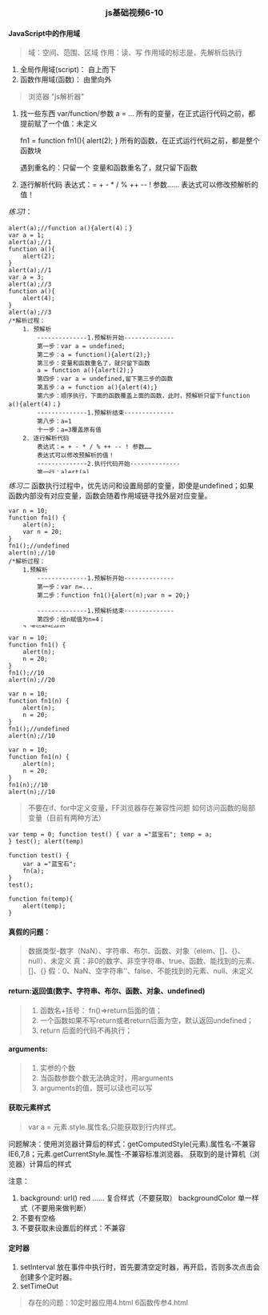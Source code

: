 <h3 style="text-align: center;">js基础视频6-10</h3>

#### JavaScript中的作用域
> 域：空间、范围、区域
> 作用：读、写
> 作用域的标志是，先解析后执行

1. 全局作用域(script)：
自上而下
1. 函数作用域(函数)：
由里向外

>浏览器
>"js解析器"

1. 找一些东西 var/function/参数
    a = ...
    所有的变量，在正式运行代码之前，都提前赋了一个值：未定义
    
    fn1 = function fn1(){ alert(2); }
    所有的函数，在正式运行代码之前，都是整个函数块

    遇到重名的：只留一个
    变量和函数重名了，就只留下函数

2. 逐行解析代码
    表达式：= + - * / % ++ -- ! 参数……
    表达式可以修改预解析的值！

*练习1*：
<pre style="height: 500px;"><code>alert(a);//function a(){alert(4)；}
var a = 1;
alert(a);//1
function a(){
    alert(2);
}
alert(a);//1
var a = 3;
alert(a);//3
function a(){
    alert(4);
}
alert(a);//3
/*解析过程：
    1. 预解析
        --------------1.预解析开始--------------
        第一步：var a = undefined;
        第二步：a = function(){alert(2);}
        第三步：变量和函数重名了，就只留下函数
        a = function a(){alert(2);}
        第四步：var a = undefined,留下第三步的函数
        第五步：a = function a(){alert(4);}
        第六步：顺序执行，下面的函数覆盖上面的函数，此时，预解析只留下function a(){alert(4)；}
        --------------1.预解析结束--------------
        第八步：a=1
        十一步：a=3覆盖原有值
    2. 逐行解析代码
        表达式：= + - * / % ++ -- ! 参数……
        表达式可以修改预解析的值！
        --------------2.执行代码开始--------------
        第一行：alert(a)
        第七步：读到第二行：a=1，修改预解析器中的a
        第九步：遇到函数的声明，不是表达式，函数继续向下执行
        第十步：遇到a=3，表达式覆盖
        --------------2.执行代码结束--------------
*/</code></pre>

*练习二*
函数执行过程中，优先访问和设置局部的变量，即使是undefined；如果函数内部没有对应变量，函数会随着作用域链寻找外层对应变量。
<pre style="height: 240px"><code>var n = 10;
function fn1() {
    alert(n);
    var n = 20;
}
fn1();//undefined
alert(n);//10
/*解析过程：
    1.预解析
        --------------1.预解析开始--------------
        第一步：var n=...
        第二步：function fn1(){alert(n);var n = 20;}
        
        --------------1.预解析结束--------------
        第四步：给n赋值为n=4；
    2.逐行解析代码
        表达式：= + - * / % ++ -- ! 参数……
        表达式可以修改预解析的值！
        --------------2.执行代码开始--------------
        第三步：n=10
        第五步：继续读代码，遇到函数声明，继续到函数调用，重新开解析器，解析函数内容；
            一、预解析：
              --------------1.预解析开始--------------
                1、n = ...
              --------------1.预解析结束--------------
                4、n = 20；
            二、逐行解析代码
                2、alert(n);//undefined
                3、n=20;
        --------------2.执行代码结束--------------
*/</code></pre>

<pre><code>var n = 10;
function fn1() {
    alert(n);
    n = 20;
}
fn1();//10
alert(n);//20</code></pre>

<pre><code>var n = 10;
function fn1(n) {
    alert(n);
    n = 20;
}
fn1();//undefined
alert(n);//10</code></pre>

<pre><code>var n = 10;
function fn1(n) {
    alert(n);
    n = 20;
}
fn1(n);//10
alert(n);//10</code></pre>

>不要在if、for中定义变量，FF浏览器存在兼容性问题
>如何访问函数的局部变量（目前有两种方法）

<code><pre>var temp = 0;
function test() {
    var a ="蓝宝石";
    temp = a;
}
test();
alert(temp)</code></pre>

<pre><code>function test() {
    var a ="蓝宝石";
    fn(a);
}
test();

function fn(temp){
    alert(temp);
}</code></pre>

#### 真假的问题：
> 数据类型-数字（NaN）、字符串、布尔、函数、对象（elem、[]、{}、null）、未定义
> 真：非0的数字、非空字符串、true、函数、能找到的元素、[]、{}
> 假：0、NaN、空字符串''、false、不能找到的元素、null、未定义

#### return:返回值(数字、字符串、布尔、函数、对象、undefined)
> 1. 函数名+括号： fn()=>return后面的值；
> 2. 一个函数如果不写return或者return后面为空，默认返回undefined；
> 3. return 后面的代码不再执行；

#### arguments:
> 1. 实参的个数
> 2. 当函数参数个数无法确定时，用arguments
> 3. arguments的值，既可以读也可以写

#### 获取元素样式
> var a = 元素.style.属性名;只能获取到行内样式。

问题解决：使用浏览器计算后的样式：getComputedStyle(元素).属性名-不兼容IE6,7,8；元素.getCurrentStyle.属性-不兼容标准浏览器。 获取到的是计算机（浏览器）计算后的样式

注意：
1. background: url() red ……        复合样式（不要获取）
   backgroundColor                                 单一样式（不要用来做判断）
2. 不要有空格
3. 不要获取未设置后的样式：不兼容

#### 定时器
1. setInterval
放在事件中执行时，首先要清空定时器，再开启，否则多次点击会创建多个定时器。
2. setTimeOut

> 存在的问题：10定时器应用4.html
> 6函数传参4.html









